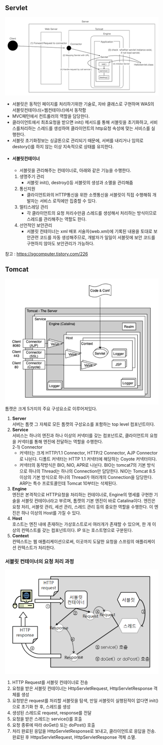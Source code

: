 ## Servlet

![img.png](../assets/java_servlet.png)  

- 서블릿은 동적인 페이지를 처리하기위한 기술로, 자바 클래스로 구현하며 WAS의 서블릿컨테이너(=웹컨테이너)에서 동작함
- MVC패턴에서 컨트롤러의 역할을 담당한다.
- 클라이언트에서 최초요청을 받으면 init() 메서드를 통해 서블릿을 초기화하고, 서비스를처리하는 스레드를 생성하여 클라이언트의 http요청 속성에 맞는 서비스를 실행한다.
- 서블릿 초기화정보는 싱글톤으로 관리되기 때문에, 서버를 내리거나 임의로 destory()를 하지 않는 이상 지속적으로 상태를 유지한다.
- #### 서블릿컨테이너
    - 서블릿을 관리해주는 컨테이너로, 아래와 같은 기능을 수행한다.
    1. 생명주기 관리
        - 서블릿 init(), destroy()등 서블릿의 생성과 소멸을 관리해줌
    2. 통신지원
        - 클라이언트와의 HTTP통신을 위한 소켓통신을 서블릿이 직접 수행해줘 개발자는 서비스 로직에만 집중할 수 있다.
    3. 멀티스레딩 관리
        - 각 클라이언트의 요청 처리수만큼 스레드를 생성해서 처리하는 방식이므로 스레드를 관리해주는 역할도 한다.
    4. 선언적인 보안관리
        - 서블릿 컨테이너는 xml 배포 서술자(web.xml)에 기록된 내용을 토대로 보안관련 코드를 자동 생성해주므로, 개발자가 일일이 서블릿에 보안 코드를 구현하지 않아도 보안관리가 가능하다.

참고 : https://sgcomputer.tistory.com/226

## Tomcat
![img.png](../assets/tomcat_architecture.png)
톰캣은 크게 5가지의 주요 구성요소로 이루어져있다.
1. **Server**  
서버는 톰캣 그 자체로 모든 톰캣의 구성요소를 포함하는 top level 컴포넌트이다.
2. **Service**  
서비스는 하나의 엔진과 하나 이상의 커넥터를 갖는 컴포넌트로, 클라이언트의 요청을 커넥터를 통해 엔진에 전달하는 역할을 수행한다.  
    2-1) Connector
   - 커넥터는 크게 HTTP/1.1 Connector, HTTP/2 Connector, AJP Connector로 나뉜다. 디폴트 커넥터는 HTTP 1.1 커넥터에 해당하는 Coyote 커넥터이다.
   - 커넥터의 동작방식은 BIO, NIO, APR로 나뉜다. BIO는 tomcat7의 기본 방식으로 하나의 Thread는 하나의 Connection만 담당한다. NIO는 Tomcat 8.5 이상의 기본 방식으로 하나의 Thread가 여러개의 Connection을 담당한다. ARP는 특수 프로토콜인데 Tomcat 10부터는 삭제된다.
3. **Engine**  
엔진은 본격적으로 HTTP요청을 처리하는 컨테이너로, Engine의 명세를 구현한 기술을 서블릿 컨테이너라고 부르며, 톰캣의 기본 엔진이 바로 Catalina이다. 엔진은 요청 처리, 서블릿 관리, 세션 관리, 스레드 관리 등의 중요한 역할을 수행한다. 이 엔진은 하나 이상의 Host를 가질 수 있다.
4. **Host**  
호스트는 엔진 내에 존재하는 가상호스트로서 여러개가 존재할 수 있으며, 한 개 이상의 컨텍스트를 갖는 컴포넌트이다. IP 또는 호스트명으로 구분된다.
5. **Context**  
컨텍스트는 웹 애플리케이션으로써, 이곳까지 도달한 요청을 스프링의 애플리케이션 컨텍스트가 처리한다.

### 서블릿 컨테이너의 요청 처리 과정
![img.png](../assets/servlet_container_process.png)  
1. HTTP Request를 서블릿 컨테이너로 전송
2. 요청을 받은 서블릿 컨테이너는 HttpServletRequest, HttpServletResponse 객체를 생성
3. 요청받은 request를 처리할 서블릿을 탐색, 만일 서블릿이 실행된적이 없다면 init()으로 초기화 한 후, 스레드를 생성
4. 생성된 스레드로 request, response를 전달
5. 요청을 받은 스레드는 service()를 호출
6. 요청 종류에 따라 doGet() 또는 doPost() 호출
7. 처리 완료된 응답을 HttpServletResponse로 보내고, 클라이언트로 응답을 전송. 완료된 후 HttpsServletRequest, HttpServletResponse 객체 소멸.


